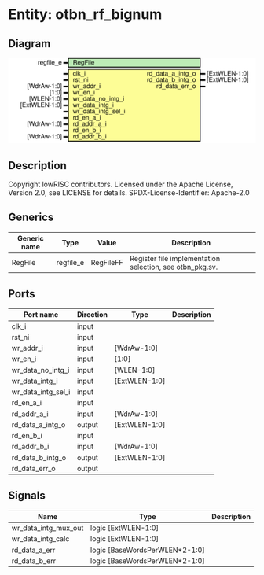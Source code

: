 # Entity: otbn_rf_bignum

## Diagram

![Diagram](otbn_rf_bignum.svg "Diagram")
## Description

Copyright lowRISC contributors.
 Licensed under the Apache License, Version 2.0, see LICENSE for details.
 SPDX-License-Identifier: Apache-2.0
 
## Generics

| Generic name | Type      | Value     | Description                                               |
| ------------ | --------- | --------- | --------------------------------------------------------- |
| RegFile      | regfile_e | RegFileFF | Register file implementation selection, see otbn_pkg.sv.  |
## Ports

| Port name          | Direction | Type          | Description |
| ------------------ | --------- | ------------- | ----------- |
| clk_i              | input     |               |             |
| rst_ni             | input     |               |             |
| wr_addr_i          | input     | [WdrAw-1:0]   |             |
| wr_en_i            | input     | [1:0]         |             |
| wr_data_no_intg_i  | input     | [WLEN-1:0]    |             |
| wr_data_intg_i     | input     | [ExtWLEN-1:0] |             |
| wr_data_intg_sel_i | input     |               |             |
| rd_en_a_i          | input     |               |             |
| rd_addr_a_i        | input     | [WdrAw-1:0]   |             |
| rd_data_a_intg_o   | output    | [ExtWLEN-1:0] |             |
| rd_en_b_i          | input     |               |             |
| rd_addr_b_i        | input     | [WdrAw-1:0]   |             |
| rd_data_b_intg_o   | output    | [ExtWLEN-1:0] |             |
| rd_data_err_o      | output    |               |             |
## Signals

| Name                 | Type                           | Description |
| -------------------- | ------------------------------ | ----------- |
| wr_data_intg_mux_out | logic [ExtWLEN-1:0]            |             |
| wr_data_intg_calc    | logic [ExtWLEN-1:0]            |             |
| rd_data_a_err        | logic [BaseWordsPerWLEN*2-1:0] |             |
| rd_data_b_err        | logic [BaseWordsPerWLEN*2-1:0] |             |

